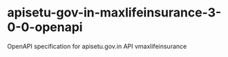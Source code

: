 # apisetu-gov-in-maxlifeinsurance-3-0-0-openapi
OpenAPI specification for apisetu.gov.in API vmaxlifeinsurance
